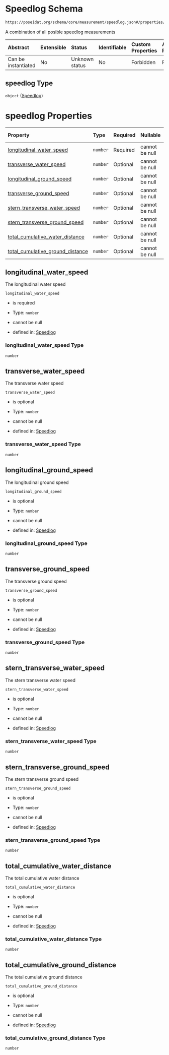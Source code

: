 # Speedlog Schema

```txt
https://poseidat.org/schema/core/measurement/speedlog.json#/properties/speedlog
```

A combination of all posible speedlog measurements

| Abstract            | Extensible | Status         | Identifiable | Custom Properties | Additional Properties | Access Restrictions | Defined In                                                                                        |
| :------------------ | :--------- | :------------- | :----------- | :---------------- | :-------------------- | :------------------ | :------------------------------------------------------------------------------------------------ |
| Can be instantiated | No         | Unknown status | No           | Forbidden         | Forbidden             | none                | [measurement-value.json*](schemas/core/measurement/measurement-value.json "open original schema") |

## speedlog Type

`object` ([Speedlog](measurement-value-properties-speedlog.md))

# speedlog Properties

| Property                                                              | Type     | Required | Nullable       | Defined by                                                                                                                                                                    |
| :-------------------------------------------------------------------- | :------- | :------- | :------------- | :---------------------------------------------------------------------------------------------------------------------------------------------------------------------------- |
| [longitudinal_water_speed](#longitudinal_water_speed)                 | `number` | Required | cannot be null | [Speedlog](speedlog-properties-longitudinal_water_speed.md "https://poseidat.org/schema/core/measurement/speedlog.json#/properties/longitudinal_water_speed")                 |
| [transverse_water_speed](#transverse_water_speed)                     | `number` | Optional | cannot be null | [Speedlog](speedlog-properties-transverse_water_speed.md "https://poseidat.org/schema/core/measurement/speedlog.json#/properties/transverse_water_speed")                     |
| [longitudinal_ground_speed](#longitudinal_ground_speed)               | `number` | Optional | cannot be null | [Speedlog](speedlog-properties-longitudinal_ground_speed.md "https://poseidat.org/schema/core/measurement/speedlog.json#/properties/longitudinal_ground_speed")               |
| [transverse_ground_speed](#transverse_ground_speed)                   | `number` | Optional | cannot be null | [Speedlog](speedlog-properties-transverse_ground_speed.md "https://poseidat.org/schema/core/measurement/speedlog.json#/properties/transverse_ground_speed")                   |
| [stern_transverse_water_speed](#stern_transverse_water_speed)         | `number` | Optional | cannot be null | [Speedlog](speedlog-properties-stern_transverse_water_speed.md "https://poseidat.org/schema/core/measurement/speedlog.json#/properties/stern_transverse_water_speed")         |
| [stern_transverse_ground_speed](#stern_transverse_ground_speed)       | `number` | Optional | cannot be null | [Speedlog](speedlog-properties-stern_transverse_ground_speed.md "https://poseidat.org/schema/core/measurement/speedlog.json#/properties/stern_transverse_ground_speed")       |
| [total_cumulative_water_distance](#total_cumulative_water_distance)   | `number` | Optional | cannot be null | [Speedlog](speedlog-properties-total_cumulative_water_distance.md "https://poseidat.org/schema/core/measurement/speedlog.json#/properties/total_cumulative_water_distance")   |
| [total_cumulative_ground_distance](#total_cumulative_ground_distance) | `number` | Optional | cannot be null | [Speedlog](speedlog-properties-total_cumulative_ground_distance.md "https://poseidat.org/schema/core/measurement/speedlog.json#/properties/total_cumulative_ground_distance") |

## longitudinal_water_speed

The longitudinal water speed

`longitudinal_water_speed`

*   is required

*   Type: `number`

*   cannot be null

*   defined in: [Speedlog](speedlog-properties-longitudinal_water_speed.md "https://poseidat.org/schema/core/measurement/speedlog.json#/properties/longitudinal_water_speed")

### longitudinal_water_speed Type

`number`

## transverse_water_speed

The transverse water speed

`transverse_water_speed`

*   is optional

*   Type: `number`

*   cannot be null

*   defined in: [Speedlog](speedlog-properties-transverse_water_speed.md "https://poseidat.org/schema/core/measurement/speedlog.json#/properties/transverse_water_speed")

### transverse_water_speed Type

`number`

## longitudinal_ground_speed

The longitudinal ground speed

`longitudinal_ground_speed`

*   is optional

*   Type: `number`

*   cannot be null

*   defined in: [Speedlog](speedlog-properties-longitudinal_ground_speed.md "https://poseidat.org/schema/core/measurement/speedlog.json#/properties/longitudinal_ground_speed")

### longitudinal_ground_speed Type

`number`

## transverse_ground_speed

The transverse ground speed

`transverse_ground_speed`

*   is optional

*   Type: `number`

*   cannot be null

*   defined in: [Speedlog](speedlog-properties-transverse_ground_speed.md "https://poseidat.org/schema/core/measurement/speedlog.json#/properties/transverse_ground_speed")

### transverse_ground_speed Type

`number`

## stern_transverse_water_speed

The stern transverse water speed

`stern_transverse_water_speed`

*   is optional

*   Type: `number`

*   cannot be null

*   defined in: [Speedlog](speedlog-properties-stern_transverse_water_speed.md "https://poseidat.org/schema/core/measurement/speedlog.json#/properties/stern_transverse_water_speed")

### stern_transverse_water_speed Type

`number`

## stern_transverse_ground_speed

The stern transverse ground speed

`stern_transverse_ground_speed`

*   is optional

*   Type: `number`

*   cannot be null

*   defined in: [Speedlog](speedlog-properties-stern_transverse_ground_speed.md "https://poseidat.org/schema/core/measurement/speedlog.json#/properties/stern_transverse_ground_speed")

### stern_transverse_ground_speed Type

`number`

## total_cumulative_water_distance

The total cumulative water distance

`total_cumulative_water_distance`

*   is optional

*   Type: `number`

*   cannot be null

*   defined in: [Speedlog](speedlog-properties-total_cumulative_water_distance.md "https://poseidat.org/schema/core/measurement/speedlog.json#/properties/total_cumulative_water_distance")

### total_cumulative_water_distance Type

`number`

## total_cumulative_ground_distance

The total cumulative ground distance

`total_cumulative_ground_distance`

*   is optional

*   Type: `number`

*   cannot be null

*   defined in: [Speedlog](speedlog-properties-total_cumulative_ground_distance.md "https://poseidat.org/schema/core/measurement/speedlog.json#/properties/total_cumulative_ground_distance")

### total_cumulative_ground_distance Type

`number`
